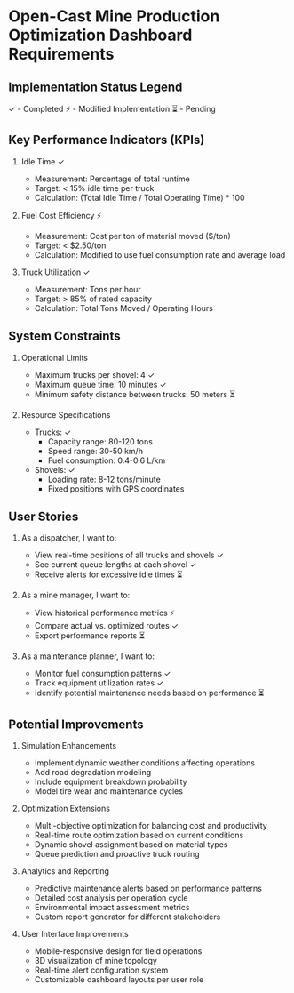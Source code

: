 # Open-Cast Mine Production Optimization Dashboard Requirements

## Implementation Status Legend
✓ - Completed
⚡ - Modified Implementation
⏳ - Pending

## Key Performance Indicators (KPIs)
1. Idle Time ✓
   - Measurement: Percentage of total runtime
   - Target: < 15% idle time per truck
   - Calculation: (Total Idle Time / Total Operating Time) * 100

2. Fuel Cost Efficiency ⚡
   - Measurement: Cost per ton of material moved ($/ton)
   - Target: < $2.50/ton
   - Calculation: Modified to use fuel consumption rate and average load

3. Truck Utilization ✓
   - Measurement: Tons per hour
   - Target: > 85% of rated capacity
   - Calculation: Total Tons Moved / Operating Hours

## System Constraints
1. Operational Limits
   - Maximum trucks per shovel: 4 ✓
   - Maximum queue time: 10 minutes ✓
   - Minimum safety distance between trucks: 50 meters ⏳

2. Resource Specifications
   - Trucks: ✓
     * Capacity range: 80-120 tons
     * Speed range: 30-50 km/h
     * Fuel consumption: 0.4-0.6 L/km
   - Shovels: ✓
     * Loading rate: 8-12 tons/minute
     * Fixed positions with GPS coordinates

## User Stories
1. As a dispatcher, I want to:
   - View real-time positions of all trucks and shovels ✓
   - See current queue lengths at each shovel ✓
   - Receive alerts for excessive idle times ⏳

2. As a mine manager, I want to:
   - View historical performance metrics ⚡
   - Compare actual vs. optimized routes ✓
   - Export performance reports ⏳

3. As a maintenance planner, I want to:
   - Monitor fuel consumption patterns ✓
   - Track equipment utilization rates ✓
   - Identify potential maintenance needs based on performance ⏳

## Potential Improvements

1. Simulation Enhancements
   - Implement dynamic weather conditions affecting operations
   - Add road degradation modeling
   - Include equipment breakdown probability
   - Model tire wear and maintenance cycles

2. Optimization Extensions
   - Multi-objective optimization for balancing cost and productivity
   - Real-time route optimization based on current conditions
   - Dynamic shovel assignment based on material types
   - Queue prediction and proactive truck routing

3. Analytics and Reporting
   - Predictive maintenance alerts based on performance patterns
   - Detailed cost analysis per operation cycle
   - Environmental impact assessment metrics
   - Custom report generator for different stakeholders

4. User Interface Improvements
   - Mobile-responsive design for field operations
   - 3D visualization of mine topology
   - Real-time alert configuration system
   - Customizable dashboard layouts per user role